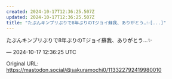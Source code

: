```yaml
---
created: 2024-10-17T12:36:25.507Z
updated: 2024-10-17T12:36:25.507Z
title: "たぶんキンプリぶりで8年ぶりのTジョイ蘇我、ありがとう…✨[...]"
---
```


<p>たぶんキンプリぶりで8年ぶりのTジョイ蘇我、ありがとう…✨</p>

&mdash; 2024-10-17 12:36:25 UTC

Original URL: https://mastodon.social/@sakuramochi0/113322792419980010

